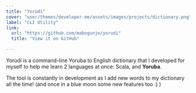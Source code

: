```yaml
---
title: "Yorùdí"
cover: "user/themes/developer-me/assets/images/projects/dictionary.png"
label: "CLI Utility"
link:
  url: "https://github.com/mabogunje/yorudi"
  title: "View it on GitHub"

---
```

Yorùdí is a command-line Yoruba to English dictionary that I
developed for myself to help me learn 2 languages at once: Scala,
and **Yoruba**.

The tool is constantly in development as I add new
words to my dictionary all the time! (and once in a blue moon
some new features too :) )

